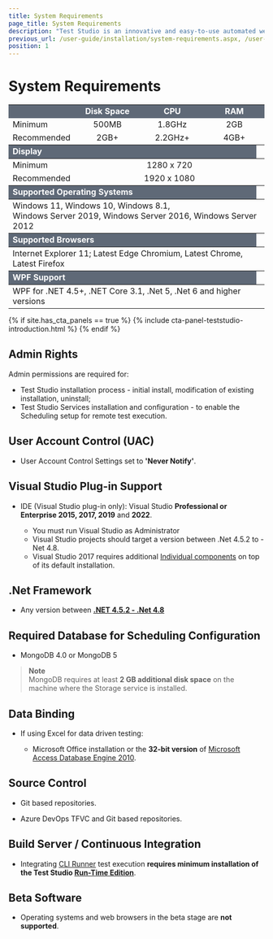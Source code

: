 ```yaml
---
title: System Requirements
page_title: System Requirements
description: "Test Studio is an innovative and easy-to-use automated web, WPF and load testing solution. Test Studio tests support essential technologies like ASP.NET AJAX, Silverlight, PHP and MVC. HTML5, Testing framework, functional testing, performance testing, load testing, exploratory testing, manual testing."
previous_url: /user-guide/installation/system-requirements.aspx, /user-guide/installation/system-requirements, /getting-started/installation/system-requirements
position: 1
---
```

# System Requirements

<style>
.Pricing-head td {text-align: center;border-left: 1px solid #fff; vertical-align: top;}

.Pricing-head td:first-child {border-left: none;}

.Pricing-features--grid td.Pricing-head {padding: 20px 0!important;} 


.Pricing-head{border-collapse: separate;background-color: #2a2d33;}

.Pricing-head h4 {color: #589FBA; font-size: 16px; margin-bottom: 5px;min-height: 1em;font-weight: 700;}

table{width: 100%; border-spacing: 0; border-collapse: collapse; background-color: transparent; display: table;margin: 0;}

.Table--style1.Table--comparison td:first-child, .Table--style1.Table--comparison th:first-child {padding-left: 5px; text-align: left;}

.Table-RowDivision td, .Table-RowDivision th{background: #f3f5f7;}

.Table--style1 td, .Table--style1 th{padding: 8px 0 7px; border-left: 0;border-right: 0;vertical-align: middle;}

.Table--style1 thead td, .Table--style1 thead th{border: 0;padding-bottom: 12px;}

</style>

<table class="Tbl k-table">
    <colgroup>
        <col width="13%" />
        <col width="30%" />
        <col width="28%" />
        <col width="28%" />
    </colgroup>
    <tbody>
        <tr>
            <td style="background-color:#5f6977;">&nbsp;</td>
            <td style="color:white;text-align:center;background-color:#5f6977;font-weight:bold;">Disk Space</td>
            <td style="color:white;text-align:center;background-color:#5f6977;font-weight:bold;">CPU</td>
            <td style="color:white;text-align:center;background-color:#5f6977;font-weight:bold;">RAM</td>
        </tr>
        <tr>
            <td>Minimum</td>
            <td style="text-align:center;" align="center">500MB</td>
            <td style="text-align:center;">1.8GHz</td>
            <td style="text-align:center;">2GB</td>
        </tr>
        <tr>
            <td>Recommended</td>
            <td style="text-align:center;">2GB+</td>
            <td style="text-align:center;">2.2GHz+</td>
            <td style="text-align:center;">4GB+</td>
        </tr>
    </tbody>

</table>
<table class="Tbl k-table">
    <colgroup>
        <col width="15%" />
        <col width="80%" />
    </colgroup>
    <thead>
        <tr>
			<td colspan="6" style="color:white;text-align:center;background-color:#5f6977;font-weight:bold;text-align:left;">Display<td>
        </tr>
    </thead>
    <tbody>
        <tr>
            <td>Minimum</td>
            <td colspan="6" style="text-align:center;">1280 x 720</td>
        </tr>
        <tr>
            <td>Recommended</td>
            <td colspan="6" style="text-align:center;">1920 x 1080</td>
        </tr>
    </tbody>
</table>
<table class="Tbl k-table">
    <colgroup>
        <col width="100%" />
    </colgroup>
    <thead>
        <tr>
			<td style="color:white;text-align:center;background-color:#5f6977;font-weight:bold;text-align:left;">Supported Operating Systems<td>
		</tr>
    </thead>
    <tbody>
        <tr>
            <td colspan="4">Windows 11, Windows 10, Windows 8.1, &nbsp; <br> Windows Server 2019, Windows Server 2016, Windows Server 2012</td>
        </tr>
    </tbody>
</table>
<table class="Tbl k-table">
    <colgroup>
        <col width="100%" />
    </colgroup>
    <thead>
        <tr>
			<td style="color:white;text-align:center;background-color:#5f6977;font-weight:bold;text-align:left;">Supported Browsers<td>
        </tr>
    </thead>
    <tbody>
        <tr>
            <td colspan="4">Internet Explorer 11; Latest Edge Chromium, Latest Chrome, Latest Firefox</td>
        </tr>
    </tbody>
</table>
<table class="Tbl k-table">
    <colgroup>
        <col width="100%" />
        </colgroup>
    <thead>
        <tr>
			<td style="color:white;text-align:center;background-color:#5f6977;font-weight:bold;text-align:left;">WPF Support<td>
		</tr>
    </thead>
    <tbody>
        <tr>
            <td colspan="4">WPF for .NET 4.5+, .NET Core 3.1, .Net 5, .Net 6 and higher versions</td>
        </tr>
    </tbody>
</table>

{% if site.has_cta_panels == true %}
{% include cta-panel-teststudio-introduction.html %}
{% endif %}

## Admin Rights

Admin permissions are required for:

- Test Studio installation process - initial install, modification of existing installation, uninstall;
- Test Studio Services installation and configuration - to enable the Scheduling setup for remote test execution.

## User Account Control (UAC)

* User Account Control Settings set to __'Never Notify'__.

## Visual Studio Plug-in Support

* IDE (Visual Studio plug-in only): Visual Studio __Professional or Enterprise 2015, 2017, 2019__ and __2022__.

	* You must run Visual Studio as Administrator
	* Visual Studio projects should target a version between .Net 4.5.2 to - Net 4.8.
	* Visual Studio 2017 requires additional <a href="/general-information/installation/vs2017-compatibility" target="_blank">Individual components</a> on top of its default installation.

## .Net Framework

* Any version between <a href="https://www.microsoft.com/en-us/download/details.aspx?id=42642" target="_blank">__.NET 4.5.2 - .Net 4.8__</a>

## Required Database for Scheduling Configuration

* MongoDB 4.0 or MongoDB 5

> **Note** 
><br>
> MongoDB requires at least __2 GB additional disk space__ on the machine where the Storage service is installed.

## Data Binding

* If using Excel for data driven testing:

	*	Microsoft Office installation or the **32-bit version** of <a href="https://www.microsoft.com/en-us/download/details.aspx?id=13255" target="_blank">Microsoft Access Database Engine 2010</a>.

## Source Control

* Git based repositories.

* Azure DevOps TFVC and Git based repositories.

## Build Server / Continuous Integration

* Integrating <a href="/features/test-runners/artoftest-runner" target="_blank">CLI Runner</a> test execution __requires minimum installation of the Test Studio <a href="https://www.telerik.com/teststudio/test-studio-runtime" target="_blank">Run-Time Edition</a>__.

## Beta Software

* Operating systems and web browsers in the beta stage are __not supported__.